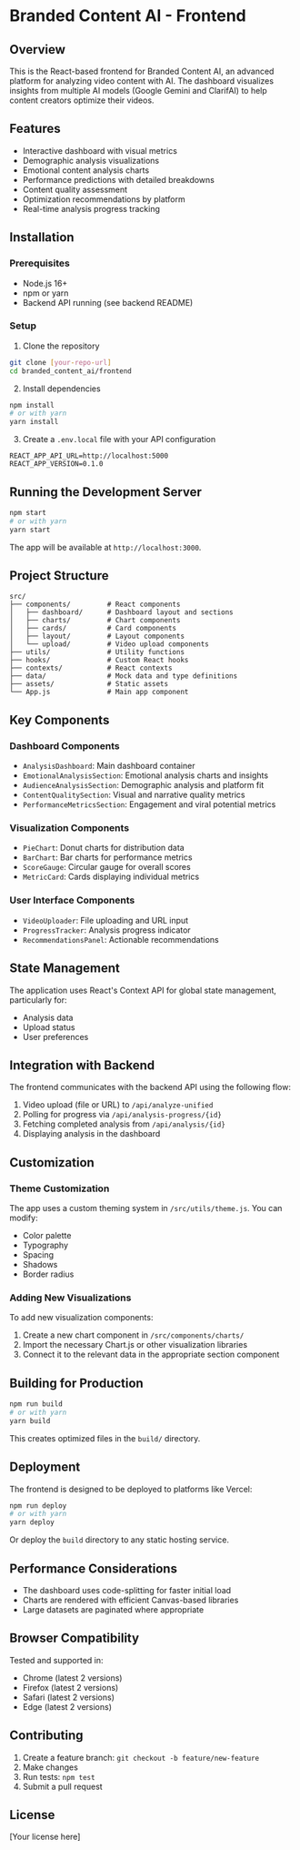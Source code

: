 
# Branded Content AI - Frontend

## Overview

This is the React-based frontend for Branded Content AI, an advanced platform for analyzing video content with AI. The dashboard visualizes insights from multiple AI models (Google Gemini and ClarifAI) to help content creators optimize their videos.

## Features

- Interactive dashboard with visual metrics
- Demographic analysis visualizations
- Emotional content analysis charts
- Performance predictions with detailed breakdowns
- Content quality assessment
- Optimization recommendations by platform
- Real-time analysis progress tracking

## Installation

### Prerequisites

- Node.js 16+
- npm or yarn
- Backend API running (see backend README)

### Setup

1. Clone the repository
```bash
git clone [your-repo-url]
cd branded_content_ai/frontend
```

2. Install dependencies
```bash
npm install
# or with yarn
yarn install
```

3. Create a `.env.local` file with your API configuration
```
REACT_APP_API_URL=http://localhost:5000
REACT_APP_VERSION=0.1.0
```

## Running the Development Server

```bash
npm start
# or with yarn
yarn start
```

The app will be available at `http://localhost:3000`.

## Project Structure

```
src/
├── components/         # React components
│   ├── dashboard/      # Dashboard layout and sections
│   ├── charts/         # Chart components
│   ├── cards/          # Card components
│   ├── layout/         # Layout components
│   └── upload/         # Video upload components
├── utils/              # Utility functions
├── hooks/              # Custom React hooks
├── contexts/           # React contexts
├── data/               # Mock data and type definitions
├── assets/             # Static assets
└── App.js              # Main app component
```

## Key Components

### Dashboard Components

- `AnalysisDashboard`: Main dashboard container
- `EmotionalAnalysisSection`: Emotional analysis charts and insights
- `AudienceAnalysisSection`: Demographic analysis and platform fit
- `ContentQualitySection`: Visual and narrative quality metrics
- `PerformanceMetricsSection`: Engagement and viral potential metrics

### Visualization Components

- `PieChart`: Donut charts for distribution data
- `BarChart`: Bar charts for performance metrics
- `ScoreGauge`: Circular gauge for overall scores
- `MetricCard`: Cards displaying individual metrics

### User Interface Components

- `VideoUploader`: File uploading and URL input
- `ProgressTracker`: Analysis progress indicator
- `RecommendationsPanel`: Actionable recommendations

## State Management

The application uses React's Context API for global state management, particularly for:

- Analysis data
- Upload status
- User preferences

## Integration with Backend

The frontend communicates with the backend API using the following flow:

1. Video upload (file or URL) to `/api/analyze-unified`
2. Polling for progress via `/api/analysis-progress/{id}`
3. Fetching completed analysis from `/api/analysis/{id}`
4. Displaying analysis in the dashboard

## Customization

### Theme Customization

The app uses a custom theming system in `/src/utils/theme.js`. You can modify:

- Color palette
- Typography
- Spacing
- Shadows
- Border radius

### Adding New Visualizations

To add new visualization components:

1. Create a new chart component in `/src/components/charts/`
2. Import the necessary Chart.js or other visualization libraries
3. Connect it to the relevant data in the appropriate section component

## Building for Production

```bash
npm run build
# or with yarn
yarn build
```

This creates optimized files in the `build/` directory.

## Deployment

The frontend is designed to be deployed to platforms like Vercel:

```bash
npm run deploy
# or with yarn
yarn deploy
```

Or deploy the `build` directory to any static hosting service.

## Performance Considerations

- The dashboard uses code-splitting for faster initial load
- Charts are rendered with efficient Canvas-based libraries
- Large datasets are paginated where appropriate

## Browser Compatibility

Tested and supported in:
- Chrome (latest 2 versions)
- Firefox (latest 2 versions)
- Safari (latest 2 versions)
- Edge (latest 2 versions)

## Contributing

1. Create a feature branch: `git checkout -b feature/new-feature`
2. Make changes
3. Run tests: `npm test`
4. Submit a pull request

## License

[Your license here]
